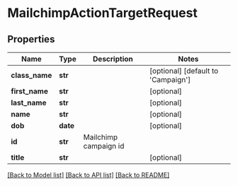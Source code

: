 # MailchimpActionTargetRequest

## Properties
Name | Type | Description | Notes
------------ | ------------- | ------------- | -------------
**class_name** | **str** |  | [optional] [default to 'Campaign']
**first_name** | **str** |  | [optional] 
**last_name** | **str** |  | [optional] 
**name** | **str** |  | [optional] 
**dob** | **date** |  | [optional] 
**id** | **str** | Mailchimp campaign id | 
**title** | **str** |  | [optional] 

[[Back to Model list]](../README.md#documentation-for-models) [[Back to API list]](../README.md#documentation-for-api-endpoints) [[Back to README]](../README.md)


